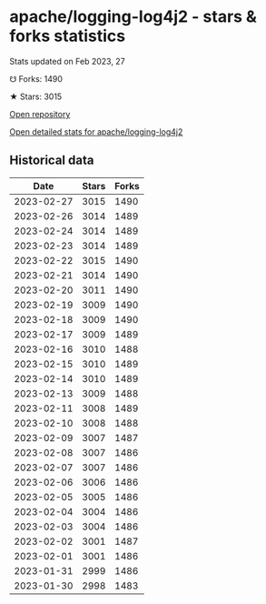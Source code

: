 # apache/logging-log4j2 - stars & forks statistics

Stats updated on Feb 2023, 27

☋ Forks: 1490

★ Stars: 3015

[Open repository](https://github.com/apache/logging-log4j2)

[Open detailed stats for apache/logging-log4j2](https://reviewgithub.com/rep/apache/logging-log4j2)

## Historical data
| Date | Stars | Forks |
|------|-------|-------|
| 2023-02-27 | 3015 | 1490 | 
| 2023-02-26 | 3014 | 1489 | 
| 2023-02-24 | 3014 | 1489 | 
| 2023-02-23 | 3014 | 1489 | 
| 2023-02-22 | 3015 | 1490 | 
| 2023-02-21 | 3014 | 1490 | 
| 2023-02-20 | 3011 | 1490 | 
| 2023-02-19 | 3009 | 1490 | 
| 2023-02-18 | 3009 | 1490 | 
| 2023-02-17 | 3009 | 1489 | 
| 2023-02-16 | 3010 | 1488 | 
| 2023-02-15 | 3010 | 1489 | 
| 2023-02-14 | 3010 | 1489 | 
| 2023-02-13 | 3009 | 1488 | 
| 2023-02-11 | 3008 | 1489 | 
| 2023-02-10 | 3008 | 1488 | 
| 2023-02-09 | 3007 | 1487 | 
| 2023-02-08 | 3007 | 1486 | 
| 2023-02-07 | 3007 | 1486 | 
| 2023-02-06 | 3006 | 1486 | 
| 2023-02-05 | 3005 | 1486 | 
| 2023-02-04 | 3004 | 1486 | 
| 2023-02-03 | 3004 | 1486 | 
| 2023-02-02 | 3001 | 1487 | 
| 2023-02-01 | 3001 | 1486 | 
| 2023-01-31 | 2999 | 1486 | 
| 2023-01-30 | 2998 | 1483 | 

